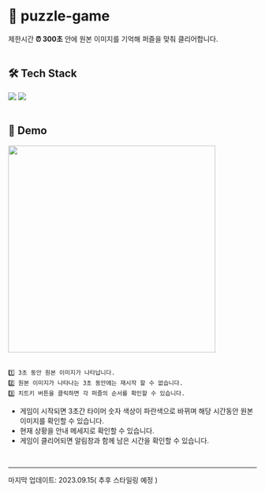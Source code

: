 # 🧩 puzzle-game
제한시간 **⏰ 300초** 안에 원본 이미지를 기억해 퍼즐을 맞춰 클리어합니다.
<br>
<br>

## 🛠️ Tech Stack
<span>
<img src="https://img.shields.io/badge/-TypeScript-%233178C6?style=for-the-badge&logo=TypeScript&logoColor=white">
<img src="https://img.shields.io/badge/-Sass-%23CC6699?style=for-the-badge&logo=Sass&logoColor=white">
</span>
<br>

<br>

## 🎥 Demo
<img width="420px" src="https://github.com/hjkimw/puzzle-game/assets/108564335/3aea21c7-7427-4517-b84d-7d11d5ebc330">
<br>
<br>

```
1️⃣ 3초 동안 원본 이미지가 나타납니다.
2️⃣ 원본 이미지가 나타나는 3초 동안에는 재시작 할 수 없습니다.
3️⃣ 치트키 버튼을 클릭하면 각 퍼즐의 순서를 확인할 수 있습니다.
```

- 게임이 시작되면 3초간 타이머 숫자 색상이 파란색으로 바뀌며 
해당 시간동안  원본 이미지를 확인할 수 있습니다.
- 현재 상황을 안내 메세지로 확인할 수 있습니다.
- 게임이 클리어되면 알림창과 함께 남은 시간을 확인할 수 있습니다.
<br>

---

마지막 업데이트: 2023.09.15( 추후 스타일링 예정 )

